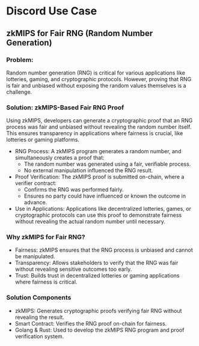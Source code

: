 # Discord Use Case

## zkMIPS for Fair RNG (Random Number Generation)
### Problem:
Random number generation (RNG) is critical for various applications like lotteries, gaming, and cryptographic protocols. However, proving that RNG is fair and unbiased without exposing the random values themselves is a challenge.

### Solution: zkMIPS-Based Fair RNG Proof
Using zkMIPS, developers can generate a cryptographic proof that an RNG process was fair and unbiased without revealing the random number itself. This ensures transparency in applications where fairness is crucial, like lotteries or gaming platforms.

- RNG Process:
  A zkMIPS program generates a random number, and simultaneously creates a proof that:
    - The random number was generated using a fair, verifiable process.
    - No external manipulation influenced the RNG result.
- Proof Verification:
  The zkMIPS proof is submitted on-chain, where a verifier contract:
    - Confirms the RNG was performed fairly.
    - Ensures no party could have influenced or known the outcome in advance.
- Use in Applications:
    Applications like decentralized lotteries, games, or cryptographic protocols can use this proof to demonstrate fairness without revealing the actual random number until necessary.

### Why zkMIPS for Fair RNG?
- Fairness: zkMIPS ensures that the RNG process is unbiased and cannot be manipulated.
- Transparency: Allows stakeholders to verify that the RNG was fair without revealing sensitive outcomes too early.
- Trust: Builds trust in decentralized lotteries or gaming applications where fairness is critical.

### Solution Components
- zkMIPS: Generates cryptographic proofs verifying fair RNG without revealing the result.
- Smart Contract: Verifies the RNG proof on-chain for fairness.
- Golang & Rust: Used to develop the zkMIPS RNG program and proof verification system.